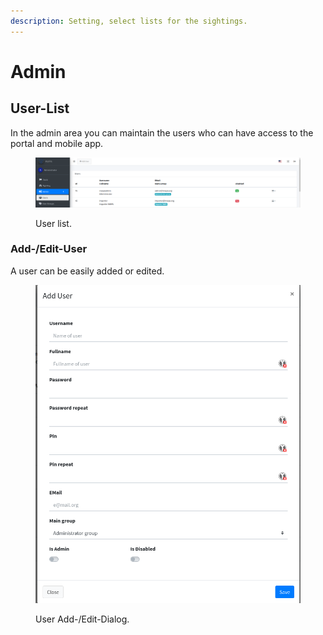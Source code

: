 ```yaml
---
description: Setting, select lists for the sightings.
---
```


# Admin

## User-List

In the admin area you can maintain the users who can have access to the portal and mobile app.

<figure><img src="../../.gitbook/assets/mwpa_screenshot_users.png" alt=""><figcaption><p>User list.</p></figcaption></figure>

### Add-/Edit-User

A user can be easily added or edited.

<figure><img src="../../.gitbook/assets/mwpa_screenshot_useredit.png" alt=""><figcaption><p>User Add-/Edit-Dialog.</p></figcaption></figure>
